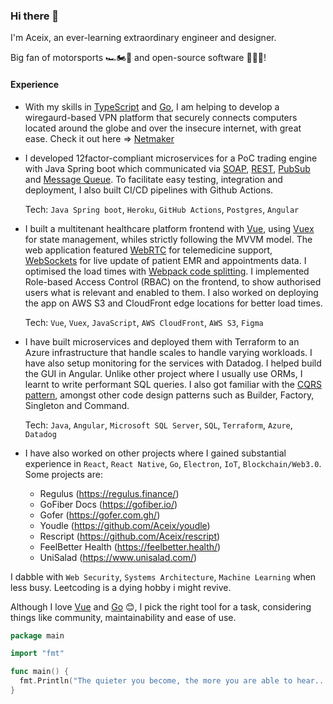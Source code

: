 ### Hi there 👋

I'm Aceix, an ever-learning extraordinary engineer and designer.

Big fan of motorsports 🏎️🏍️🏁 and open-source software 👨‍💻😎!


#### Experience

- With my skills in [TypeScript](https://www.typescriptlang.org/) and [Go](https://go.dev/), I am helping to develop a wiregaurd-based VPN platform that securely connects computers located around the globe and over the insecure internet, with great ease.
Check it out here => [Netmaker](https://www.netmaker.io/)

- I developed 12factor-compliant microservices for a PoC trading engine with Java Spring boot which communicated via [SOAP](https://www.w3.org/TR/2000/NOTE-SOAP-20000508/), [REST](https://en.wikipedia.org/wiki/Representational_state_transfer), [PubSub](https://en.wikipedia.org/wiki/Publish%E2%80%93subscribe_pattern) and [Message Queue](https://en.wikipedia.org/wiki/Message_queue).
To facilitate easy testing, integration and deployment, I also built CI/CD pipelines with Github Actions.
  
  Tech: `Java Spring boot`, `Heroku`, `GitHub Actions`, `Postgres`, `Angular`

- I built a multitenant healthcare platform frontend with [Vue](https://vuejs.org/), using [Vuex](https://vuex.vuejs.org/) for state management, whiles strictly following the MVVM model. The web application featured [WebRTC](https://webrtc.org/) for telemedicine support, [WebSockets](https://datatracker.ietf.org/doc/html/rfc6455) for live update of patient EMR and appointments data. I optimised the load times with [Webpack code splitting](https://webpack.js.org/guides/code-splitting/). I implemented Role-based Access Control (RBAC) on the frontend, to show authorised users what is relevant and enabled to them. I also worked on deploying the app on AWS S3 and CloudFront edge locations for better load times.
  
  Tech: `Vue`, `Vuex`, `JavaScript`, `AWS CloudFront`, `AWS S3`, `Figma`

- I have built microservices and deployed them with Terraform to an Azure infrastructure that handle scales to handle varying workloads. I have also setup monitoring for the services with Datadog. I helped build the GUI in Angular. Unlike other project where I usually use ORMs, I learnt to write performant SQL queries. I also got familiar with the [CQRS pattern](https://martinfowler.com/bliki/CQRS.html), amongst other code design patterns such as Builder, Factory, Singleton and Command.
  
  Tech: `Java`, `Angular`, `Microsoft SQL Server`, `SQL`, `Terraform`, `Azure`, `Datadog`

- I have also worked on other projects where I gained substantial experience in `React`, `React Native`, `Go`, `Electron`, `IoT`, `Blockchain/Web3.0`. Some projects are:
  - Regulus (https://regulus.finance/)
  - GoFiber Docs (https://gofiber.io/)
  - Gofer (https://gofer.com.gh/)
  - Youdle (https://github.com/Aceix/youdle)
  - Rescript (https://github.com/Aceix/rescript)
  - FeelBetter Health (https://feelbetter.health/)
  - UniSalad (https://www.unisalad.com/)

I dabble with `Web Security`, `Systems Architecture`, `Machine Learning` when less busy. Leetcoding is a dying hobby i might revive.

Although I love [Vue](https://vuejs.org/) and [Go](https://go.dev/) 😊, I pick the right tool for a task, considering things like community, maintainability and ease of use.

```go
package main

import "fmt"

func main() {
  fmt.Println("The quieter you become, the more you are able to hear...")
}
```
